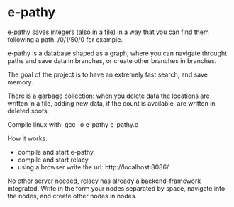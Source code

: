 # e-pathy
e-pathy saves integers (also in a file) in a way that you can find them following a path. /0/1/50/0 for example.

e-pathy is a database shaped as a graph, where you can navigate throught paths and save data in branches, or create other branches in branches.

The goal of the project is to have an extremely fast search, and save memory.

There is a garbage collection: when you delete data the locations are written in a file, adding new data, if the count is available, are written in deleted spots.

Compile linux with: gcc -o e-pathy e-pathy.c

How it works:
- compile and start e-pathy.
- compile and start relacy.
- using a browser write the url: http://localhost:8086/

No other server needed, relacy has already a backend-framework integrated.
Write in the form your nodes separated by space, navigate into the nodes, and create other nodes in nodes.
